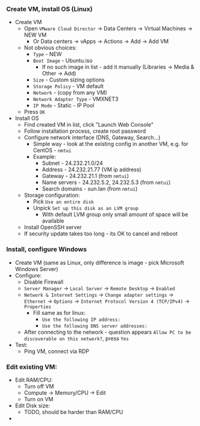 ### Create VM, install OS (Linux)
* Create VM
    * Open `VMware Cloud Director` -> Data Centers -> Virtual Machines -> NEW VM
        * Or Data centers -> vApps -> Actions -> Add -> Add VM
    * Not obvious choices:
        * `Type` - NEW
        * `Boot Image` - Ubuntu.iso
            * If no such image in list - add it manually (Libraries -> Media & Other -> Add)
        * `Size` - Custom sizing options
        * `Storage Policy` - VM default
        * `Network` - (copy from any VM)
        * `Network Adapter Type` - VMXNET3
        * `IP Mode` - Static - IP Pool
    * Press `OK`
* Install OS
    * Find created VM in list, click "Launch Web Console"
    * Follow installation process, create root password
    * Configure network interface (DNS, Gateway, Search...)
        * Simple way - look at the existing config in another VM, e.g. for CentOS - `nmtui`
        * Example:
            * Subnet - 24.232.21.0/24
            * Address - 24.232.21.77 (VM ip address)
            * Gateway - 24.232.21.1 (from `nmtui`)
            * Name servers - 24.232.5.2, 24.232.5.3 (from `nmtui`)
            * Search domains - sun.lan (from `nmtui`)
    * Storage configuration:
        * Pick `Use an entire disk`
        * Unpick `Set up this disk as an LVM group`
            * With default LVM group only small amount of space will be available 
    * Install OpenSSH server
    * If security update takes too long - its OK to cancel and reboot

### Install, configure Windows
* Create VM (same as Linux, only difference is image - pick Microsoft Windows Server)
* Configure:
    * Disable Firewall
    * `Server Manager` -> `Local Server` -> `Remote Desktop` -> `Enabled`
    * `Network & Internet Settings` -> `Change adapter settings` -> `Ethernet` -> `Options` -> `Internet Protocol Version 4 (TCP/IPv4)` -> `Properties`
        * Fill same as for linux:
            * `Use the following IP address:`
            * `Use the following DNS server addresses:`
    * After connecting to the network - question appears `Allow PC to be discoverable on this network?`, press `Yes`
* Test:
    * Ping VM, connect via RDP

### Edit existing VM:
* Edit RAM/CPU:
    * Turn off VM 
    * Compute -> Memory/CPU -> Edit
    * Turn on VM
* Edit Disk size:
    * TODO, should be harder than RAM/CPU
* 